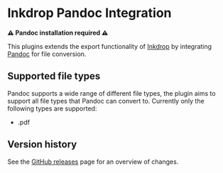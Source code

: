 # Inkdrop Pandoc Integration

**⚠️ Pandoc installation required ⚠️**

This plugins extends the export functionality of [Inkdrop](https://www.inkdrop.app/) by integrating [Pandoc](https://pandoc.org) for file conversion.

## Supported file types

Pandoc supports a wide range of different file types, the plugin aims to support all file types that Pandoc can convert to. Currently only the following types are supported:

- .pdf

## Version history

See the [GitHub releases](https://github.com/Thereatra/inkdrop-pandoc/releases) page for an overview of changes.
